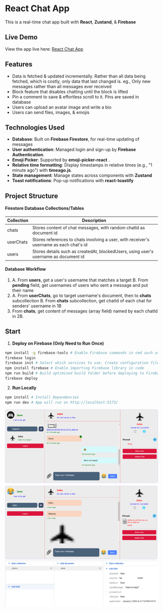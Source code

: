 # React Chat App
This is a real-time chat app built with **React**, **Zustand**, & **Firebase**

## Live Demo

View the app live here: [React Chat App](https://react-chat-e1bd4.web.app/)

## Features
- Data is fetched & updated incrementally. Rather than all data being fetched, which is costly,
only data that last changed is. eg., Only new messages rather than all messages ever received
- Block feature that disables chatting until the block is lifted
- Pin a comment to save & effortless scroll to it. Pins are saved in database
- Users can upload an avatar image and write a bio
- Users can send files, images, & emojis

## Technologies Used

- **Database**: Built on **Firebase Firestore**, for real-time updating of messages
- **User authentication**: Managed login and sign-up by **Firebase Authentication**.
- **Emoji Picker**: Supported by **emoji-picker-react** .
- **Relative time formatting**: Display timestamps in relative times (e.g., "1 minute ago") with **timeago.js**.
- **State management**: Manage states across components with **Zustand**
- **Toast notifications**: Pop-up notifications with **react-toastify** 

## Project Structure
#### Firestore Database Collections/Tables

| Collection | Description |
|-----------|-------------|
| chats | Stores content of chat messages, with random chatId as document id |
| userChats | Stores references to chats involving a user, with receiver's username as each chat's id |
| users | Stores details such as createdAt, blockedUsers, using user's username as document id |

#### Database Workflow
1. A. From **users**, get a user's username that matches a target
   B. From **pending** field, get usernames of users who sent a message and put their name
2. A. From **userChats**, go to target username's document, then to **chats** subcollection
   B. From **chats** subcollection, get chatId of each chat for senders' username in 1B
3. From **chats**, get content of messages (array field) named by each chatId in 2B.

## Start

1. **Deploy on Firebase (Only Need to Run Once)**

```bash
npm install -g firebase-tools # Enable Firebase commands in cmd such as login, deploy
firebase login
firebase init # Select which services to use. Create configuration files like firebase.json
npm install firebase # Enable importing Firebase library in code
npm run build # Build optimized build folder before deploying to Firebase
firebase deploy
```
2. **Run Locally**

```bash
npm install # Install Dependencies
npm run dev # App will run on http://localhost:5173/
```

![Demo3](https://github.com/ArceusX/react-firebase-chat/blob/main/demos/demo3.PNG)
![Demo2](https://github.com/ArceusX/react-firebase-chat/blob/main/demos/demo2.PNG)
![Demo1](https://github.com/ArceusX/react-firebase-chat/blob/main/demos/demo1.PNG)